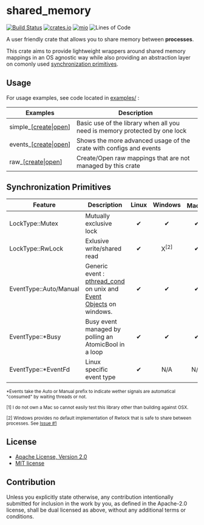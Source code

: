 # shared_memory

[![Build Status](https://travis-ci.org/elast0ny/shared_memory-rs.svg?branch=master)](https://travis-ci.org/elast0ny/shared_memory-rs)
[![crates.io](https://img.shields.io/crates/v/shared_memory.svg)](https://crates.io/crates/shared_memory)
[![mio](https://docs.rs/shared_memory/badge.svg)](https://docs.rs/shared_memory/)
![Lines of Code](https://tokei.rs/b1/github/elast0ny/shared_memory-rs)

A user friendly crate that allows you to share memory between __processes__.

This crate aims to provide lightweight wrappers around shared memory mappings in an OS agnostic way while also providing an abstraction layer on comonly used [synchronization primitives](#Synchronization-Primitives).

## Usage

For usage examples, see code located in [examples/](examples/) :

  | Examples | Description |
  |----------|-------------|
  |simple_[[create](examples/simple_create.rs)&#124;[open](examples/simple_open.rs)]|Basic use of the library when all you need is memory protected by one lock|
  |events_[[create](examples/events_create.rs)&#124;[open](examples/events_open.rs)] | Shows the more advanced usage of the crate with configs and events |
  |raw_[[create](examples/raw_create.rs)&#124;[open](examples/raw_create.rs)]| Create/Open raw mappings that are not managed by this crate |

## Synchronization Primitives

| Feature| Description | Linux | Windows|  Mac<sup>[1]</sup>| FreeBSD |
|--------|-------------|:-----:|:------:|:----:| :-----: |
|LockType::Mutex|Mutually exclusive lock|✔|✔</sup>|✔|✔|
|LockType::RwLock|Exlusive write/shared read|✔|X<sup>[2]</sup>|✔|✔|
|EventType::Auto/Manual| Generic event : [pthread_cond](https://linux.die.net/man/3/pthread_cond_init) on unix and [Event Objects](https://msdn.microsoft.com/en-us/library/windows/desktop/ms682655.aspx) on windows. |✔|✔|✔|✔
|EventType::*Busy|Busy event managed by polling an AtomicBool in a loop|✔|✔|✔|✔|
|EventType::*EventFd|Linux specific event type|✔|N/A|N/A|N/A|

<sup>\*Events take the Auto or Manual prefix to indicate wether signals are automatical "consumed" by waiting threads or not.</sup>

<sup>[1] I do not own a Mac so cannot easily test this library other than building against OSX.</sup>

<sup>[2] Windows provides no default implementation of Rwlock that is safe to share between processes. See [Issue #1](https://github.com/elast0ny/shared_memory-rs/issues/1)</sup>

## License

 * [Apache License, Version 2.0](http://www.apache.org/licenses/LICENSE-2.0)
 * [MIT license](http://opensource.org/licenses/MIT)

## Contribution

Unless you explicitly state otherwise, any contribution intentionally submitted
for inclusion in the work by you, as defined in the Apache-2.0 license, shall be
dual licensed as above, without any additional terms or conditions.
